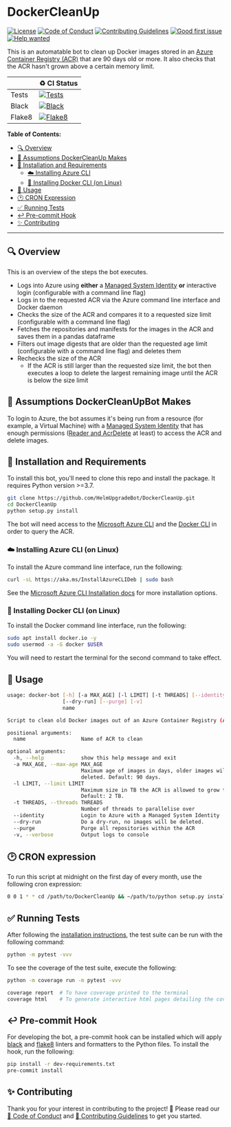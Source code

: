 # DockerCleanUp

[![License](https://img.shields.io/github/license/HelmUpgradeBot/DockerCleanUp)](LICENSE) [![Code of Conduct](https://img.shields.io/badge/Code%20of-Conduct-blueviolet)](CODE_OF_CONDUCT.md) [![Contributing Guidelines](https://img.shields.io/badge/Contributing-Guidelines-blueviolet)](CONTRIBUTING.md) [![Good first issue](https://img.shields.io/github/labels/HelmUpgradeBot/DockerCleanUp/good%20first%20issue)](https://github.com/HelmUpgradeBot/DockerCleanUp/labels/good%20first%20issue) [![Help wanted](https://img.shields.io/github/labels/HelmUpgradeBot/DockerCleanUp/help%20wanted)](https://github.com/HelmUpgradeBot/DockerCleanUp/labels/help%20wanted)

This is an automatable bot to clean up Docker images stored in an [Azure Container Registry (ACR)](https://docs.microsoft.com/en-us/azure/container-registry/) that are 90 days old or more.
It also checks that the ACR hasn't grown above a certain memory limit.

| | :recycle: CI Status |
| :--- | :--- |
| Tests | [![Tests](https://github.com/HelmUpgradeBot/DockerCleanUp/workflows/Tests/badge.svg)](https://github.com/HelmUpgradeBot/DockerCleanUp/actions?query=workflow%3ATests) |
| Black | [![Black](https://github.com/HelmUpgradeBot/DockerCleanUp/workflows/Black/badge.svg)](https://github.com/HelmUpgradeBot/DockerCleanUp/actions?query=workflow%3ABlack) |
| Flake8 | [![Flake8](https://github.com/HelmUpgradeBot/DockerCleanUp/workflows/Flake8/badge.svg)](https://github.com/HelmUpgradeBot/DockerCleanUp/actions?query=workflow%3AFlake8) |

**Table of Contents:**

- [:mag: Overview](#mag-overview)
- [🤔 Assumptions DockerCleanUp Makes](#-assumptions-dockercleanupbot-makes)
- [:pushpin: Installation and Requirements](#pushpin-installation-and-requirements)
  - [:cloud: Installing Azure CLI](#cloud-installing-azure-cli-on-linux)
  - [:whale: Installing Docker CLI (on Linux)](#whale-installing-docker-cli-on-linux)
- [:children_crossing: Usage](#children_crossing-usage)
- [:clock2: CRON Expression](#clock2-cron-expression)
- [:white_check_mark: Running Tests](#white_check_mark-running-tests)
- [:leftwards_arrow_with_hook: Pre-commit Hook](#leftwards_arrow_with_hook-pre-commit-hook)
- [:sparkles: Contributing](#sparkles-contributing)

---

## :mag: Overview

This is an overview of the steps the bot executes.

- Logs into Azure using **either** a [Managed System Identity](https://docs.microsoft.com/en-us/azure/active-directory/managed-identities-azure-resources/overview) **or** interactive login (configurable with a command line flag)
- Logs in to the requested ACR via the Azure command line interface and Docker daemon
- Checks the size of the ACR and compares it to a requested size limit (configurable with a command line flag)
- Fetches the repositories and manifests for the images in the ACR and saves them in a pandas dataframe
- Filters out image digests that are older than the requested age limit (configurable with a command line flag) and deletes them
- Rechecks the size of the ACR
  - If the ACR is still larger than the requested size limit, the bot then executes a loop to delete the largest remaining image until the ACR is below the size limit

## 🤔 Assumptions DockerCleanUpBot Makes

To login to Azure, the bot assumes it's being run from a resource (for example, a Virtual Machine) with a [Managed System Identity](https://docs.microsoft.com/en-gb/azure/active-directory/managed-identities-azure-resources/overview) that has enough permissions ([Reader and AcrDelete](https://docs.microsoft.com/en-us/azure/container-registry/container-registry-roles) at least) to access the ACR and delete images.

## :pushpin: Installation and Requirements

To install this bot, you'll need to clone this repo and install the package.
It requires Python version >=3.7.

```bash
git clone https://github.com/HelmUpgradeBot/DockerCleanUp.git
cd DockerCleanUp
python setup.py install
```

The bot will need access to the [Microsoft Azure CLI](https://docs.microsoft.com/en-us/cli/azure/install-azure-cli?view=azure-cli-latest) and the [Docker CLI](https://docs-stage.docker.com/v17.12/install/) in order to query the ACR.

### :cloud: Installing Azure CLI (on Linux)

To install the Azure command line interface, run the following:

```bash
curl -sL https://aka.ms/InstallAzureCLIDeb | sudo bash
```

See the [Microsoft Azure CLI Installation docs](https://docs.microsoft.com/en-gb/cli/azure/install-azure-cli?view=azure-cli-latest) for more installation options.

### :whale: Installing Docker CLI (on Linux)

To install the Docker command line interface, run the following:

```bash
sudo apt install docker.io -y
sudo usermod -a -G docker $USER
```

You will need to restart the terminal for the second command to take effect.

## :children_crossing: Usage

```bash
usage: docker-bot [-h] [-a MAX_AGE] [-l LIMIT] [-t THREADS] [--identity]
                  [--dry-run] [--purge] [-v]
                  name

Script to clean old Docker images out of an Azure Container Registry (ACR)

positional arguments:
  name                  Name of ACR to clean

optional arguments:
  -h, --help            show this help message and exit
  -a MAX_AGE, --max-age MAX_AGE
                        Maximum age of images in days, older images will be
                        deleted. Default: 90 days.
  -l LIMIT, --limit LIMIT
                        Maximum size in TB the ACR is allowed to grow to.
                        Default: 2 TB.
  -t THREADS, --threads THREADS
                        Number of threads to parallelise over
  --identity            Login to Azure with a Managed System Identity
  --dry-run             Do a dry-run, no images will be deleted.
  --purge               Purge all repositories within the ACR
  -v, --verbose         Output logs to console
```

## :clock2: CRON expression

To run this script at midnight on the first day of every month, use the following cron expression:

```bash
0 0 1 * * cd /path/to/DockerCleanUp && ~/path/to/python setup.py install &&DockerCleanUpBot.py [--flags]
```

## :white_check_mark: Running Tests

After following the [installation instructions](#pushpi-installation-and-requirements), the test suite can be run with the following command:

```bash
python -m pytest -vvv
```

To see the coverage of the test suite, execute the following:

```bash
python -m coverage run -m pytest -vvv

coverage report  # To have coverage printed to the terminal
coverage html    # To generate interactive html pages detailing the coverage
```

## :leftwards_arrow_with_hook: Pre-commit Hook

For developing the bot, a pre-commit hook can be installed which will apply [black](https://github.com/psf/black) and [flake8](http://flake8.pycqa.org/en/latest/) linters and formatters to the Python files.
To install the hook, run the following:

```bash
pip install -r dev-requirements.txt
pre-commit install
```

## :sparkles: Contributing

Thank you for your interest in contributing to the project! :tada:
Please read our [:purple_heart: Code of Conduct](CODE_OF_CONDUCT.md) and [:space_invader: Contributing Guidelines](CONTRIBUTING.md) to get you started.

